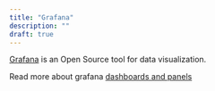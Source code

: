 ```yaml
---
title: "Grafana"
description: ""
draft: true
---
```


[Grafana](http://docs.grafana.org/guides/basic_concepts/) is an Open Source tool for data visualization.

Read more about grafana [dashboards and panels](http://docs.grafana.org/features/panels/graph/)
